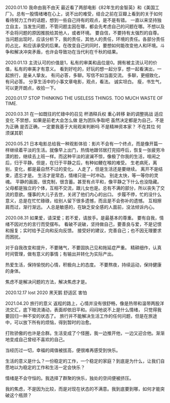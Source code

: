 2020.01.10
我命由我不由天
最近看了两部电影《82年生的金智英》和《美国工厂》。总有一股情绪堵在心上，说不出的难受，结合之前在豆瓣上看到的关于如何看待努力工作的话题，想到一些自己持有的观点，是不是有错。
一直以来坚持独立自主，当发生问题，不管问题主因在哪，都会先考虑自己的问题在哪。不想以及不会将问题的原因推脱给其他人，或者环境。
要自信，不要持有太强烈的自尊。
当问题出现时，应该分析下，我的责任，其他人的责任，环境的责任。各部分责任的占比，和应该承受的后果。在改变自己的同时，要想如何能改变他人和环境。斗争和解决冲突矛盾，也许会导致功在当代利在千秋的结果。

2020.01.13
主流认可的价值是1，私有的审美和品位是0。拥有被主流认可的价值，私有的审美才有意义。
看到好吃的，好玩的想一起分享，想一起看演出，一起旅行，是亲人挚友。
有问必答，多聊。写信不如当面交流。
多聊，更细致化，有问必答。
分享生活中的小事文章电影，观点，看法。
诚实坦白。
瘦，书生气，可以更开朗点，收拾一下。

2020.01.17
STOP THINKING THE USELESS THINGS.
TOO MUCH WASTE OF TIME.

2020.03.31
在一如既往的忙碌中的召见
杯酒释兵权
重心转移
新的调整挑战
适应变化
不禁想，如果是前老大会怎么做
是为团队争取吧
虽然决定都是为自己，不是为正确
是否正确，一定要我基于大局观来判断吗
不是精神资本家？
不在其位 何须谋其职

2020.05.21
日本电影总给我一种观影体验：影片不会有一个终点，而是像开篇一样继续着平淡的生活。就像早上出门，热情地跟邻居打完招呼后，恢复一张疲劳冷漠的脸，继续去上班一样。而这种平淡的波澜不惊，像极了你我的生活，喧闹之后，归于平静。但是，在归于平静之后，有种如鲠在喉的难受。
生老病死，离别，变化，都是最自然不过的变化。
人走了，但是生活还是要继续。
离开不是结束，遗忘才是。
生活才是常态，情绪只是一时冲动。
别走太快，等一等你的灵魂。
平静的画面，很克制，很含蓄。甚至有点平和，像平静之下什么也没隐藏。
父母都是独立的个体，互相不交流，跟儿女也是。总有不满的部分，所以丧失了交流的意欲。懂事的大儿子去世，关闭了他们内心的出口。
步履不停，忙的没什么意义，总是在忙忙碌碌，给别人留下很多遗憾，而且是不会弥补的遗憾。
互相擦肩而过，渐行渐远。
人总是敏感的，在缺乏安全感的人面前，没法倾诉内心。

2020.08.31
如果爱，请深爱；若不爱，请放手。是最基本的尊重。
要有自我，情绪不因对方的言行而受摆布。
看破不说破，坚持做自己，要善良与爱，不是记恨和报复；实时给予正向和反向反馈。
接受好的建议，完善自己；也不因无理要求而困扰。

对于自我改变和提升，不要赌气，不要固执己见和拖延症严重。
精耕细作，认真时间管理，做有意义的事情；有输出并转化为实际产出。

热爱生活，保持愉悦的心情，积极向上的态度。
不要熬夜，持续运动，保持健康的身体。

焦虑不是解决问题的方法，解决焦虑才是。

2020.12.17
lost 2020
黑天鹅
舒适区
害怕

2021.04.20
旅行的意义
返程的路上，心情并没有很舒畅，像是热带和温带两股洋流交汇，底下暗流涌动，表面却依旧平和。闷闷地说不上是什么情绪，
只觉得我要回归一种不安的状态了。
旅行并不能解决生活工作的任何问题，但是在旅途中，可以放下所有的烦恼，得到暂时的治愈。

打败骄傲的也许是合群。生活变成了个怪圈，我一边推开他，一边又迎合他。渐渐地变成自己曾经不喜欢的自己。

当经历过一切，幸福的阈值被拔高，便很难再感受到快乐。

生活的意义是什么？一份稳定的工作，一个稳定的家庭？到底是为什么，让我们自愿地以为稳定的工作和生活一定会快乐？

情绪是不会守恒的。我选择了群聚的快乐，独处的空间便被挤压。

我的焦虑，不是因为比较，而是对现在状态的不满意。我到底要到哪，如何才能突破这个瓶颈？